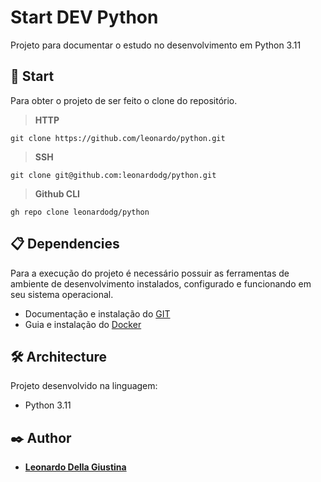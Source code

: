 # Start DEV Python

Projeto para documentar o estudo no desenvolvimento em Python 3.11

## 🚀 Start


Para obter o projeto de ser feito o clone do repositório.

> **HTTP**
```
git clone https://github.com/leonardo/python.git
```

> **SSH**
```
git clone git@github.com:leonardodg/python.git
```

> **Github CLI**
```
gh repo clone leonardodg/python
```

## 📋 Dependencies

Para a execução do projeto é necessário possuir as ferramentas de ambiente de desenvolvimento instalados, configurado e funcionando em seu sistema operacional.

- Documentação e instalação do [GIT](https://git-scm.com/book/en/v2/Getting-Started-Installing-Git) <br>
- Guia e instalação do [Docker](https://docs.docker.com/get-docker/)


## 🛠️ Architecture

Projeto desenvolvido na linguagem:

* Python 3.11

## ✒️ Author

* [**Leonardo Della Giustina**](https://github.com/leonardodg)